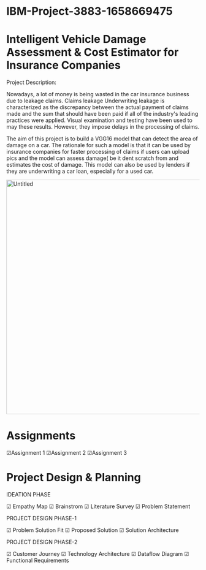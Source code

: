 # IBM-Project-3883-1658669475
# Intelligent Vehicle Damage Assessment &amp; Cost Estimator for Insurance Companies
Project Description:

Nowadays, a lot of money is being wasted in the car insurance business due to leakage claims. Claims leakage Underwriting leakage is characterized as the discrepancy between the actual payment of claims made and the sum that should have been paid if all of the industry's leading practices were applied. Visual examination and testing have been used to may these results. However, they impose delays in the processing of claims.

The aim of this project is to build a VGG16 model that can detect the area of damage on a car. The rationale for such a model is that it can be used by insurance companies for faster processing of claims if users can upload pics and the model can assess damage( be it dent scratch from and estimates the cost of damage. This model can also be used by lenders if they are underwriting a car loan, especially for a used car.

<img width="612" alt="Untitled" src="https://user-images.githubusercontent.com/113599453/196982117-cedeb9c6-0689-4023-b148-a26cd90fbb02.png">


# Assignments
☑Assignment 1
☑Assignment 2
☑Assignment 3
# Project Design & Planning
IDEATION PHASE

☑ Empathy Map
☑ Brainstrom
☑ Literature Survey
☑ Problem Statement

PROJECT DESIGN PHASE-1

☑ Problem Solution Fit
☑ Proposed Solution
☑ Solution Architecture

PROJECT DESIGN PHASE-2

☑ Customer Journey
☑ Technology Architecture
☑ Dataflow Diagram
☑ Functional Requirements
